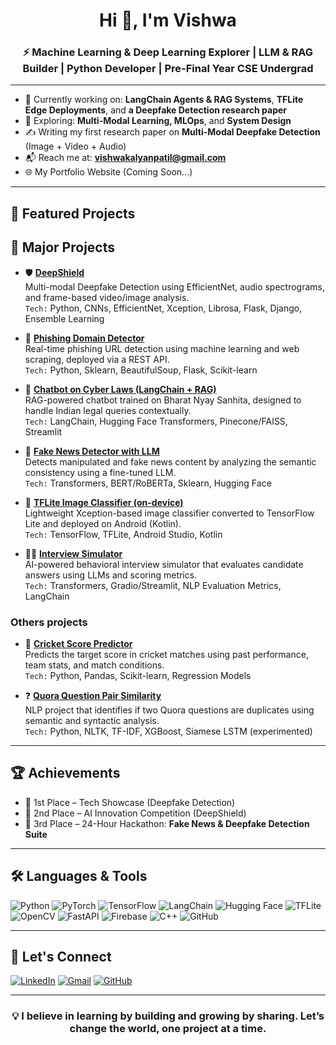 <h1 align="center">Hi 👋, I'm Vishwa</h1>
<h3 align="center">⚡ Machine Learning & Deep Learning Explorer | LLM & RAG Builder | Python Developer | Pre-Final Year CSE Undergrad</h3>

---

- 🔭 Currently working on: **LangChain Agents & RAG Systems**, **TFLite Edge Deployments**, and **a Deepfake Detection research paper**
- 🌱 Exploring: **Multi-Modal Learning, MLOps**, and **System Design**
- ✍️ Writing my first research paper on **Multi-Modal Deepfake Detection** (Image + Video + Audio)
- 📬 Reach me at: **vishwakalyanpatil@gmail.com**
- 🌐 My Portfolio Website (Coming Soon...)

---

## 💼 Featured Projects

## 🚀 Major Projects

- 🛡️ [**DeepShield**](https://github.com/vky6366/DeepShield)  
  Multi-modal Deepfake Detection using EfficientNet, audio spectrograms, and frame-based video/image analysis.  
  `Tech:` Python, CNNs, EfficientNet, Xception, Librosa, Flask, Django, Ensemble Learning

- 🔐 [**Phishing Domain Detector**](https://github.com/vky6366/Phishing-Domains-Detection)  
  Real-time phishing URL detection using machine learning and web scraping, deployed via a REST API.  
  `Tech:` Python, Sklearn, BeautifulSoup, Flask, Scikit-learn

- 🤖 [**Chatbot on Cyber Laws (LangChain + RAG)**](#)  
  RAG-powered chatbot trained on Bharat Nyay Sanhita, designed to handle Indian legal queries contextually.  
  `Tech:` LangChain, Hugging Face Transformers, Pinecone/FAISS, Streamlit

- 🧠 [**Fake News Detector with LLM**](#)  
  Detects manipulated and fake news content by analyzing the semantic consistency using a fine-tuned LLM.  
  `Tech:` Transformers, BERT/RoBERTa, Sklearn, Hugging Face

- 📱 [**TFLite Image Classifier (on-device)**](https://github.com/vky6366/OnDevice_Image-Classification)  
  Lightweight Xception-based image classifier converted to TensorFlow Lite and deployed on Android (Kotlin).  
  `Tech:` TensorFlow, TFLite, Android Studio, Kotlin

- 🧑‍💼 [**Interview Simulator**](https://github.com/vky6366/Interview-Simulator)  
  AI-powered behavioral interview simulator that evaluates candidate answers using LLMs and scoring metrics.  
  `Tech:` Transformers, Gradio/Streamlit, NLP Evaluation Metrics, LangChain


### Others projects
- 🏏 [**Cricket Score Predictor**](https://github.com/vky6366/Cricket-Score-Predictor)  
  Predicts the target score in cricket matches using past performance, team stats, and match conditions.  
  `Tech:` Python, Pandas, Scikit-learn, Regression Models

- ❓ [**Quora Question Pair Similarity**](https://github.com/vky6366/Quora-Question-Pairs)  
  NLP project that identifies if two Quora questions are duplicates using semantic and syntactic analysis.  
  `Tech:` Python, NLTK, TF-IDF, XGBoost, Siamese LSTM (experimented)
---

## 🏆 Achievements

- 🥇 1st Place – Tech Showcase (Deepfake Detection)
- 🥈 2nd Place – AI Innovation Competition (DeepShield)
- 🥉 3rd Place – 24-Hour Hackathon: **Fake News & Deepfake Detection Suite**

---

## 🛠️ Languages & Tools

![Python](https://img.shields.io/badge/Python-3776AB?style=flat&logo=python&logoColor=white)
![PyTorch](https://img.shields.io/badge/PyTorch-EE4C2C?style=flat&logo=PyTorch&logoColor=white)
![TensorFlow](https://img.shields.io/badge/TensorFlow-FF6F00?style=flat&logo=TensorFlow&logoColor=white)
![LangChain](https://img.shields.io/badge/LangChain-black?style=flat)
![Hugging Face](https://img.shields.io/badge/HuggingFace-yellow?style=flat&logo=huggingface&logoColor=black)
![TFLite](https://img.shields.io/badge/TensorFlow_Lite-FF6F00?style=flat)
![OpenCV](https://img.shields.io/badge/OpenCV-5C3EE8?style=flat)
![FastAPI](https://img.shields.io/badge/FastAPI-005571?style=flat&logo=fastapi)
![Firebase](https://img.shields.io/badge/Firebase-ffca28?style=flat&logo=firebase&logoColor=black)
![C++](https://img.shields.io/badge/C++-00599C?style=flat&logo=c%2B%2B&logoColor=white)
![GitHub](https://img.shields.io/badge/GitHub-181717?style=flat&logo=github)

---

## 🔗 Let's Connect

[![LinkedIn](https://img.shields.io/badge/LinkedIn-blue?style=flat&logo=linkedin)](https://www.linkedin.com/in/your-profile)
[![Gmail](https://img.shields.io/badge/Email-D14836?style=flat&logo=gmail&logoColor=white)](mailto:vishwa.ml.dev@gmail.com)
[![GitHub](https://img.shields.io/badge/GitHub-black?style=flat&logo=github)](https://github.com/vky6366)

---

<h3 align="center">💡 I believe in learning by building and growing by sharing. Let’s change the world, one project at a time.</h3>
